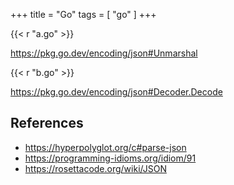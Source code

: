 +++
title = "Go"
tags = [ "go" ]
+++

{{< r "a.go" >}}

<https://pkg.go.dev/encoding/json#Unmarshal>

{{< r "b.go" >}}

<https://pkg.go.dev/encoding/json#Decoder.Decode>

## References

- <https://hyperpolyglot.org/c#parse-json>
- <https://programming-idioms.org/idiom/91>
- <https://rosettacode.org/wiki/JSON>
